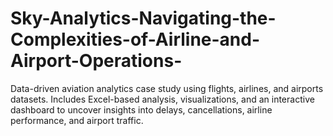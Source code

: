 # Sky-Analytics-Navigating-the-Complexities-of-Airline-and-Airport-Operations-
Data-driven aviation analytics case study using flights, airlines, and airports datasets. Includes Excel-based analysis, visualizations, and an interactive dashboard to uncover insights into delays, cancellations, airline performance, and airport traffic.

